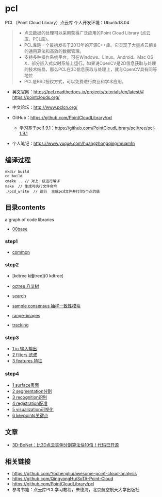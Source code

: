# pcl
PCL（Point Cloud Library）点云库  个人开发环境：Ubuntu18.04


>* 点云数据的处理可以采用获得广泛应用的Point Cloud Library (点云库，PCL库)。
>*  PCL库是一个最初发布于2013年的开源C++库。它实现了大量点云相关的通用算法和高效的数据管理。
>* 支持多种操作系统平台，可在Windows、Linux、Android、Mac OS X、部分嵌入式实时系统上运行。如果说OpenCV是2D信息获取与处理的技术结晶，那么PCL在3D信息获取与处理上，就与OpenCV具有同等地位
>*  PCL是BSD授权方式，可以免费进行商业和学术应用。

* 英文官网：https://pcl.readthedocs.io/projects/tutorials/en/latest/#
https://pointclouds.org/
* 中文论坛：http://www.pclcn.org/
* GitHub：https://github.com/PointCloudLibrary/pcl
    * 学习基于pcl1.9.1：https://github.com/PointCloudLibrary/pcl/tree/pcl-1.9.1



* 个人笔记：https://www.yuque.com/huangzhongqing/muam1n


## 编译过程
```shell
mkdir build
cd build
cmake .. // 对上一级进行编译
make  // 生成可执行文件命令
./pcd_write  // 运行  生成pcd文件并打印5个点的值
```

## 目录contents
a graph of code libraries
* [00base](00base)
### step1
* [common](01common )

### step2
* [kdtree k维tree](0 kdtree)
* [octree 八叉树](03octree)
* [search](04search)

* [sample consensus  抽样一致性模块](05sampleconsensus抽样一致性模块)
* [range-images](06range-images)
* [tracking](07tracking )

### step3
* [1 io 输入输出](08IO输入输出)
* [2 filters 滤波](09filters滤波)
* [3 features 特征](10features特征)


### step4
* [1 surface表面 ](11surface表面 )
* [2 segmentation分割](12segmentation分割)
* [3 recognition识别](13recognition识别)
* [4 registration配准](14registration配准)
* [5 visualization可视化](15visualization可视化)
* [6 keypoints关键点](16keypoints关键点)

## 文章

* [3D-BoNet：比3D点云实例分割算法快10倍！代码已开源](https://mp.weixin.qq.com/s/VA593ECOsp0UDc82i8uedQ)

## 相关链接

* https://github.com/Yochengliu/awesome-point-cloud-analysis
* https://github.com/QingyongHu/SoTA-Point-Cloud
* https://github.com/PointCloudLibrary/pcl
* 参考书籍：点云库PCL学习教程，朱德海，北京航空航天大学出版社
